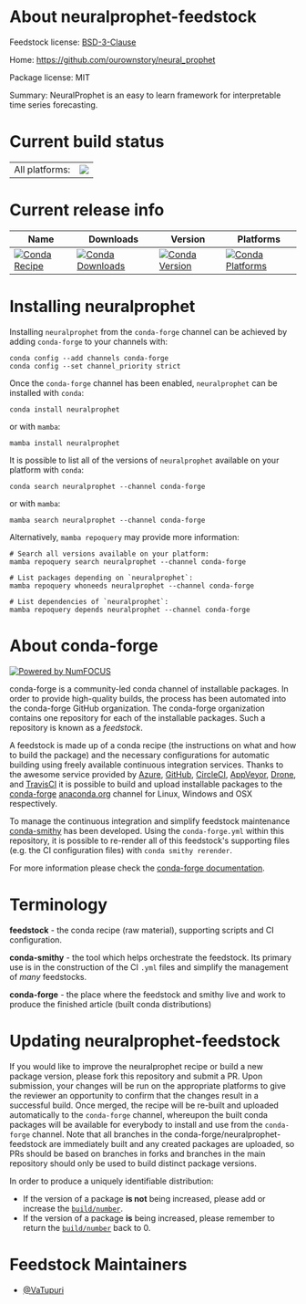 About neuralprophet-feedstock
=============================

Feedstock license: [BSD-3-Clause](https://github.com/conda-forge/neuralprophet-feedstock/blob/main/LICENSE.txt)

Home: https://github.com/ourownstory/neural_prophet

Package license: MIT

Summary: NeuralProphet is an easy to learn framework for interpretable time series forecasting.

Current build status
====================


<table><tr><td>All platforms:</td>
    <td>
      <a href="https://dev.azure.com/conda-forge/feedstock-builds/_build/latest?definitionId=19828&branchName=main">
        <img src="https://dev.azure.com/conda-forge/feedstock-builds/_apis/build/status/neuralprophet-feedstock?branchName=main">
      </a>
    </td>
  </tr>
</table>

Current release info
====================

| Name | Downloads | Version | Platforms |
| --- | --- | --- | --- |
| [![Conda Recipe](https://img.shields.io/badge/recipe-neuralprophet-green.svg)](https://anaconda.org/conda-forge/neuralprophet) | [![Conda Downloads](https://img.shields.io/conda/dn/conda-forge/neuralprophet.svg)](https://anaconda.org/conda-forge/neuralprophet) | [![Conda Version](https://img.shields.io/conda/vn/conda-forge/neuralprophet.svg)](https://anaconda.org/conda-forge/neuralprophet) | [![Conda Platforms](https://img.shields.io/conda/pn/conda-forge/neuralprophet.svg)](https://anaconda.org/conda-forge/neuralprophet) |

Installing neuralprophet
========================

Installing `neuralprophet` from the `conda-forge` channel can be achieved by adding `conda-forge` to your channels with:

```
conda config --add channels conda-forge
conda config --set channel_priority strict
```

Once the `conda-forge` channel has been enabled, `neuralprophet` can be installed with `conda`:

```
conda install neuralprophet
```

or with `mamba`:

```
mamba install neuralprophet
```

It is possible to list all of the versions of `neuralprophet` available on your platform with `conda`:

```
conda search neuralprophet --channel conda-forge
```

or with `mamba`:

```
mamba search neuralprophet --channel conda-forge
```

Alternatively, `mamba repoquery` may provide more information:

```
# Search all versions available on your platform:
mamba repoquery search neuralprophet --channel conda-forge

# List packages depending on `neuralprophet`:
mamba repoquery whoneeds neuralprophet --channel conda-forge

# List dependencies of `neuralprophet`:
mamba repoquery depends neuralprophet --channel conda-forge
```


About conda-forge
=================

[![Powered by
NumFOCUS](https://img.shields.io/badge/powered%20by-NumFOCUS-orange.svg?style=flat&colorA=E1523D&colorB=007D8A)](https://numfocus.org)

conda-forge is a community-led conda channel of installable packages.
In order to provide high-quality builds, the process has been automated into the
conda-forge GitHub organization. The conda-forge organization contains one repository
for each of the installable packages. Such a repository is known as a *feedstock*.

A feedstock is made up of a conda recipe (the instructions on what and how to build
the package) and the necessary configurations for automatic building using freely
available continuous integration services. Thanks to the awesome service provided by
[Azure](https://azure.microsoft.com/en-us/services/devops/), [GitHub](https://github.com/),
[CircleCI](https://circleci.com/), [AppVeyor](https://www.appveyor.com/),
[Drone](https://cloud.drone.io/welcome), and [TravisCI](https://travis-ci.com/)
it is possible to build and upload installable packages to the
[conda-forge](https://anaconda.org/conda-forge) [anaconda.org](https://anaconda.org/)
channel for Linux, Windows and OSX respectively.

To manage the continuous integration and simplify feedstock maintenance
[conda-smithy](https://github.com/conda-forge/conda-smithy) has been developed.
Using the ``conda-forge.yml`` within this repository, it is possible to re-render all of
this feedstock's supporting files (e.g. the CI configuration files) with ``conda smithy rerender``.

For more information please check the [conda-forge documentation](https://conda-forge.org/docs/).

Terminology
===========

**feedstock** - the conda recipe (raw material), supporting scripts and CI configuration.

**conda-smithy** - the tool which helps orchestrate the feedstock.
                   Its primary use is in the construction of the CI ``.yml`` files
                   and simplify the management of *many* feedstocks.

**conda-forge** - the place where the feedstock and smithy live and work to
                  produce the finished article (built conda distributions)


Updating neuralprophet-feedstock
================================

If you would like to improve the neuralprophet recipe or build a new
package version, please fork this repository and submit a PR. Upon submission,
your changes will be run on the appropriate platforms to give the reviewer an
opportunity to confirm that the changes result in a successful build. Once
merged, the recipe will be re-built and uploaded automatically to the
`conda-forge` channel, whereupon the built conda packages will be available for
everybody to install and use from the `conda-forge` channel.
Note that all branches in the conda-forge/neuralprophet-feedstock are
immediately built and any created packages are uploaded, so PRs should be based
on branches in forks and branches in the main repository should only be used to
build distinct package versions.

In order to produce a uniquely identifiable distribution:
 * If the version of a package **is not** being increased, please add or increase
   the [``build/number``](https://docs.conda.io/projects/conda-build/en/latest/resources/define-metadata.html#build-number-and-string).
 * If the version of a package **is** being increased, please remember to return
   the [``build/number``](https://docs.conda.io/projects/conda-build/en/latest/resources/define-metadata.html#build-number-and-string)
   back to 0.

Feedstock Maintainers
=====================

* [@VaTupuri](https://github.com/VaTupuri/)

